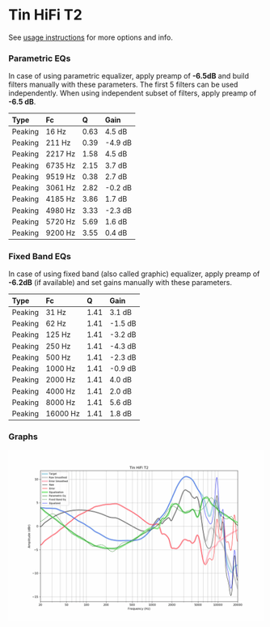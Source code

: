 # Tin HiFi T2
See [usage instructions](https://github.com/jaakkopasanen/AutoEq#usage) for more options and info.

### Parametric EQs
In case of using parametric equalizer, apply preamp of **-6.5dB** and build filters manually
with these parameters. The first 5 filters can be used independently.
When using independent subset of filters, apply preamp of **-6.5 dB**.

| Type    | Fc      |    Q | Gain    |
|:--------|:--------|:-----|:--------|
| Peaking | 16 Hz   | 0.63 | 4.5 dB  |
| Peaking | 211 Hz  | 0.39 | -4.9 dB |
| Peaking | 2217 Hz | 1.58 | 4.5 dB  |
| Peaking | 6735 Hz | 2.15 | 3.7 dB  |
| Peaking | 9519 Hz | 0.38 | 2.7 dB  |
| Peaking | 3061 Hz | 2.82 | -0.2 dB |
| Peaking | 4185 Hz | 3.86 | 1.7 dB  |
| Peaking | 4980 Hz | 3.33 | -2.3 dB |
| Peaking | 5720 Hz | 5.69 | 1.6 dB  |
| Peaking | 9200 Hz | 3.55 | 0.4 dB  |

### Fixed Band EQs
In case of using fixed band (also called graphic) equalizer, apply preamp of **-6.2dB**
(if available) and set gains manually with these parameters.

| Type    | Fc       |    Q | Gain    |
|:--------|:---------|:-----|:--------|
| Peaking | 31 Hz    | 1.41 | 3.1 dB  |
| Peaking | 62 Hz    | 1.41 | -1.5 dB |
| Peaking | 125 Hz   | 1.41 | -3.2 dB |
| Peaking | 250 Hz   | 1.41 | -4.3 dB |
| Peaking | 500 Hz   | 1.41 | -2.3 dB |
| Peaking | 1000 Hz  | 1.41 | -0.9 dB |
| Peaking | 2000 Hz  | 1.41 | 4.0 dB  |
| Peaking | 4000 Hz  | 1.41 | 2.0 dB  |
| Peaking | 8000 Hz  | 1.41 | 5.6 dB  |
| Peaking | 16000 Hz | 1.41 | 1.8 dB  |

### Graphs
![](./Tin%20HiFi%20T2.png)